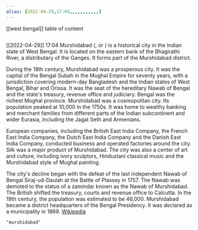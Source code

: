 ```yaml
---
alias: [2022-04-29,17:04,,,,,,,,,,,]
---
```

[[west bengal]]
table of content
```toc
```

[[2022-04-29]] 17:04
Murshidabad (,  or ) is a historical city in the Indian state of West Bengal. It is located on the eastern bank of the Bhagirathi River, a distributary of the Ganges. It forms part of the Murshidabad district.

During the 18th century, Murshidabad was a prosperous city. It was the capital of the Bengal Subah in the Mughal Empire for seventy years, with a jurisdiction covering modern-day Bangladesh and the Indian states of West Bengal, Bihar and Orissa. It was the seat of the hereditary Nawab of Bengal and the state's treasury, revenue office and judiciary. Bengal was the richest Mughal province. Murshidabad was a cosmopolitan city. Its population peaked at 10,000 in the 1750s. It was home to wealthy banking and merchant families from different parts of the Indian subcontinent and wider Eurasia, including the Jagat Seth and Armenians.

European companies, including the British East India Company, the French East India Company, the Dutch East India Company and the Danish East India Company, conducted business and operated factories around the city. Silk was a major product of Murshidabad. The city was also a center of art and culture, including ivory sculptors, Hindustani classical music and the Murshidabad style of Mughal painting.

The city's decline began with the defeat of the last independent Nawab of Bengal Siraj-ud-Daulah at the Battle of Plassey in 1757. The Nawab was demoted to the status of a zamindar known as the Nawab of Murshidabad. The British shifted the treasury, courts and revenue office to Calcutta. In the 19th century, the population was estimated to be 46,000. Murshidabad became a district headquarters of the Bengal Presidency. It was declared as a municipality in 1869.
[Wikipedia](https://en.wikipedia.org/wiki/Murshidabad)
```query
"murshidabad"
```